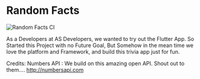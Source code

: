 # Random Facts

![Random Facts CI](https://github.com/AyonAB/numbers_game/workflows/Random%20Facts%20CI/badge.svg)

As a Developers at AS Developers, we wanted to try out the Flutter App. So Started this Project with no Future Goal, But Somehow in the mean time we love the platform and Framework, and build this trivia app just for fun.


Credits: 
Numbers API : We build on this amazing open API. Shout out to them....
http://numbersapi.com
